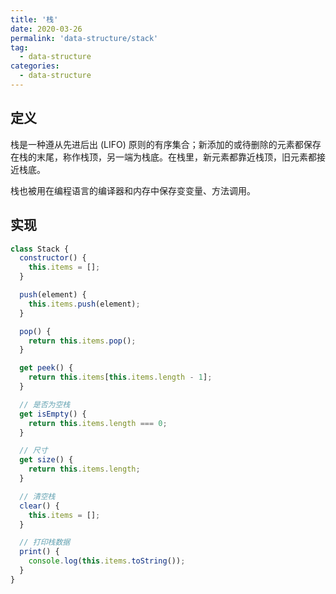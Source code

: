 ```yaml
---
title: '栈'
date: 2020-03-26
permalink: 'data-structure/stack'
tag:
  - data-structure
categories:
  - data-structure
---
```


## 定义

栈是一种遵从先进后出 (LIFO) 原则的有序集合；新添加的或待删除的元素都保存在栈的末尾，称作栈顶，另一端为栈底。在栈里，新元素都靠近栈顶，旧元素都接近栈底。

栈也被用在编程语言的编译器和内存中保存变变量、方法调用。

## 实现

```js
class Stack {
  constructor() {
    this.items = [];
  }

  push(element) {
    this.items.push(element);
  }

  pop() {
    return this.items.pop();
  }

  get peek() {
    return this.items[this.items.length - 1];
  }

  // 是否为空栈
  get isEmpty() {
    return this.items.length === 0;
  }

  // 尺寸
  get size() {
    return this.items.length;
  }

  // 清空栈
  clear() {
    this.items = [];
  }

  // 打印栈数据
  print() {
    console.log(this.items.toString());
  }
}
```
